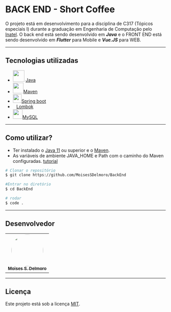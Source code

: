 # BACK END - Short Coffee
O projeto está em desenvolvimento para a disciplina de C317 (Tópicos especiais I) durante a graduação em Engenharia de Computação pelo [Inatel](https://inatel.br/home/). O back end está sendo desenvolvido em ***Java*** e o FRONT END está sendo desenvolvido em ***Flutter*** para Mobile e ***Vue.JS*** para WEB.

---
## Tecnologias utilizadas
* <img height="36" src="https://seeklogo.com/images/J/java-logo-7F8B35BAB3-seeklogo.com.png"/> [Java](https://www.java.com/pt-BR/)
* <img height="33" src="https://www.felypeganzert.com/img/knowledges/maven.png"/>[Maven](https://maven.apache.org/)
* <img height="27" src="https://miro.medium.com/max/856/1*O68LbDvD5Dcsnez73M7v4Q.png"/>[Spring boot](https://spring.io/projects/spring-boot)
* <img height="11" src="https://kodejava.org/wp-content/uploads/2018/12/lombok.png"/>[Lombok](https://medium.com/collabcode/projeto-lombok-escrevendo-menos-c%C3%B3digo-em-java-8fc87b379209)
* <img height="30" src="https://seeklogo.com/images/M/mysql-logo-69B39F7D18-seeklogo.com.png"/>[MySQL](https://www.mysql.com/)
---

## Como utilizar?

- Ter instalado o [Java 11](https://www.oracle.com/br/java/technologies/javase-jdk11-downloads.html) ou superior e o [Maven](https://maven.apache.org/download.cgi).
- As variáveis de ambiente JAVA_HOME e Path com o caminho do Maven configuradas. [tutorial](https://dicasdejava.com.br/como-instalar-o-maven-no-windows/#:~:text=Testando%20a%20instala%C3%A7%C3%A3o%20do%20maven,seu%20computador%20e%20digite%20mvn%20.&text=Se%20o%20resultado%20do%20seu,a%20pasta%20bin%20do%20maven.) 

```bash
# Clonar o repositório
$ git clone https://github.com/MoisesSDelmoro/BackEnd

#Entrar no diretório
$ cd BackEnd

# rodar
$ code .

```
---

## Desenvolvedor

<table>
  <tr>   
    <td align="center"><a href="https://github.com/MoisesSDelmoro"><img style="border-radius: 50%;" src="https://user-images.githubusercontent.com/57488202/118156313-97301b00-b3ef-11eb-830a-44b583304a2b.png" width="100px;" alt=""/><br /><sub><b>Moises S. Delmoro</b></sub></a></td>  
  </tr>
</table>

---

##  Licença

Este projeto está sob a licença [MIT](./LICENSE).
